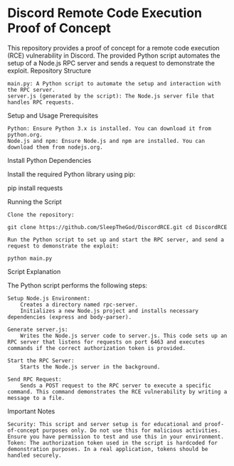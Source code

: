 # Discord Remote Code Execution Proof of Concept

This repository provides a proof of concept for a remote code execution (RCE) vulnerability in Discord. The provided Python script automates the setup of a Node.js RPC server and sends a request to demonstrate the exploit.
Repository Structure

    main.py: A Python script to automate the setup and interaction with the RPC server.
    server.js (generated by the script): The Node.js server file that handles RPC requests.

Setup and Usage
Prerequisites

    Python: Ensure Python 3.x is installed. You can download it from python.org.
    Node.js and npm: Ensure Node.js and npm are installed. You can download them from nodejs.org.

Install Python Dependencies

Install the required Python library using pip:

pip install requests

Running the Script

    Clone the repository:

    git clone https://github.com/SleepTheGod/DiscordRCE.git cd DiscordRCE

    Run the Python script to set up and start the RPC server, and send a request to demonstrate the exploit:

    python main.py

Script Explanation

The Python script performs the following steps:

    Setup Node.js Environment:
        Creates a directory named rpc-server.
        Initializes a new Node.js project and installs necessary dependencies (express and body-parser).

    Generate server.js:
        Writes the Node.js server code to server.js. This code sets up an RPC server that listens for requests on port 6463 and executes commands if the correct authorization token is provided.

    Start the RPC Server:
        Starts the Node.js server in the background.

    Send RPC Request:
        Sends a POST request to the RPC server to execute a specific command. This command demonstrates the RCE vulnerability by writing a message to a file.

Important Notes

    Security: This script and server setup is for educational and proof-of-concept purposes only. Do not use this for malicious activities. Ensure you have permission to test and use this in your environment.
    Token: The authorization token used in the script is hardcoded for demonstration purposes. In a real application, tokens should be handled securely.
